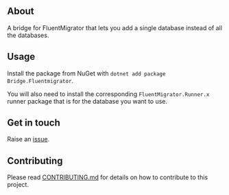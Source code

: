 ﻿## About

A bridge for FluentMigrator that lets you add a single database instead of all the databases.

## Usage
Install the package from NuGet with `dotnet add package Bridge.Fluentmigrator`.

You will also need to install the corresponding `FluentMigrator.Runner.x` runner package that is for the database you want to use.

## Get in touch
Raise an [issue](https://github.com/robertcoltheart/bridge-fluentmigrator/issues).

## Contributing
Please read [CONTRIBUTING.md](CONTRIBUTING.md) for details on how to contribute to this project.
